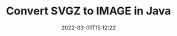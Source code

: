 ---
############################# Static ############################
layout: "auto-gen-conversion"
date: 2022-03-01T15:12:22
draft: false
otherformats: bmp dcm emf emz gif ico jp2 jpeg jpg png pps ppsx ppt pptx psb psd svg svgz tga tif tiff webp wmf wmz
breadcrumb: SVGZ to IMAGE in Java

############################# Head ############################
head_title: "SVGZ to IMAGE Converter in Java"
head_description: "Convert SVGZ to IMAGE in Java using a few lines of code. Use the GroupDocs Document Conversion API to convert over 160 file formats."

############################# Header ############################
title: "Convert SVGZ to IMAGE in Java"
description: "SVGZ to IMAGE conversion with a few lines of Java code"
bg_image: "https://cms.admin.containerize.com/templates/aspose/App_Themes/V3/images/bg/header1.png"
bg_overlay: false
button:
    enable: true

############################# SubMenu ############################
submenu:
    enable: true

    left:
        img_alt: "GroupDocs.Conversion for Java"
        image: "https://cms.admin.containerize.com/templates/groupdocs/images/product-logos/90x90-noborder/groupdocs-conversion-java.png"
        product: "GroupDocs.Conversion"
        platform: "Java"



############################# About ############################
about:
    enable: true
    title: "About GroupDocs.Conversion for Java API"
    content: |
        [GroupDocs.Conversion for Java](https://products.groupdocs.com/conversion/java/) can be used to convert Microsoft Word, Excel, PowerPoint, PDF, Visio and other formats. GroupDocs.Conversion is a standalone API that is suitable for back-end and internal systems where high performance is required. It does not depend on any software such as Microsoft or Open Office.
    

overview:
    enable: true
    content: |
        Convert your SVGZ files to IMAGE in Java easily. You can use just a couple of Java code lines in any platform of your choice like - Windows, Linux, macOS.
        You can try SVGZ to IMAGE conversion for free and evaluate conversion results quality.  Along with simple file conversion scenarios you can try more advanced options for loading source SVGZ file and for saving output IMAGE result. 
        
        For example, for the source SVGZ file you may use the following load options:

        * auto-detect file format;
        * specify password for protected files (if file format supports it);
        * replace missing fonts to preserve document appearance.
        
        There are also advanced convert options for the IMAGE file:

        * convert specific document page or page range;
        * add a watermark to the converted IMAGE file and many more.

        Once conversion is completed you can save your IMAGE file to the local file path or any third-party storage like FTP, Amazon S3, Google Drive, Dropbox etc. Please note - to convert SVGZ to IMAGE there is no need for any additional software installed - like MS Office, Open Office, Adobe Acrobat Reader etc.


############################# Steps ############################
steps:
    enable: true
    title_left: "Steps to convert SVGZ to IMAGE in Java"
    content_left: |
        [GroupDocs.Conversion for Java](https://products.groupdocs.com/conversion/java/) makes it easy for developers to convert a SVGZ file to IMAGE with a few lines of code.
        
        * Create an instance of the Converter class and provide the file SVGZ with the full path
        * Create and set ConvertOptions for IMAGE type.
        * Call the Converter.Convert method and pass the full path and format (IMAGE) as a parameter

    title_right: "System Requirements"
    content_right: |
        Basic conversion with GroupDocs.Conversion for Java can be done in just a few simple steps. Our APIs are supported on all major platforms and operating systems. Before executing the code below, make sure you have the following prerequisites installed on your system.

        * Operating systems: Microsoft Windows, Linux, MacOS
        * Development environments: NetBeans, Intellij IDEA, Eclipse, etc.
        * Java runtime: J2SE 6.0 and above
        * Get the latest GroupDocs.Conversion for Java from [Maven](https://repository.groupdocs.com/webapp/#/artifacts/browse/tree/General/repo/com/groupdocs/groupdocs-conversion)
         
    code: |
        ```java    
        // Load source file SVGZ for conversion
        Converter converter = new Converter("input.svgz");
        // Prepare conversion options for target format IMAGE
        ConvertOptions convertOptions = new FileType().fromExtension("image").getConvertOptions();
        // Convert to IMAGE format
        converter.convert("output.image", convertOptions);
        ```

demos:
    enable: true
    title: "SVGZ to IMAGE Live Demo"
    content: |
       Convert SVGZ to IMAGE now by visiting the [GroupDocs.Conversion App](https://products.groupdocs.app/conversion/family) website. Online demo has the following advantages
          

more_formats:
    enable: true
    title: "Other supported SVGZ conversions in Java"
    content: "You can also convert SVGZ to many other file formats. Please see the list below."
       
       
back_to_top:
    enable: true
---